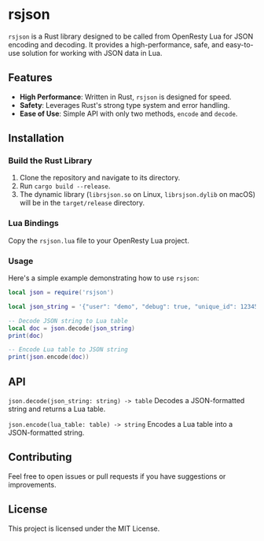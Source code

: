 # rsjson

`rsjson` is a Rust library designed to be called from OpenResty Lua for JSON encoding and decoding. It provides a high-performance, safe, and easy-to-use solution for working with JSON data in Lua.

## Features

- **High Performance**: Written in Rust, `rsjson` is designed for speed.
- **Safety**: Leverages Rust's strong type system and error handling.
- **Ease of Use**: Simple API with only two methods, `encode` and `decode`.

## Installation

### Build the Rust Library

1. Clone the repository and navigate to its directory.
2. Run `cargo build --release`.
3. The dynamic library (`librsjson.so` on Linux, `librsjson.dylib` on macOS) will be in the `target/release` directory.

### Lua Bindings

Copy the `rsjson.lua` file to your OpenResty Lua project.

### Usage

Here's a simple example demonstrating how to use `rsjson`:

```lua
local json = require('rsjson')

local json_string = '{"user": "demo", "debug": true, "unique_id": 123456, "meta": {"items": ["1","2","3"]}}'

-- Decode JSON string to Lua table
local doc = json.decode(json_string)
print(doc)

-- Encode Lua table to JSON string
print(json.encode(doc))
```

## API

`json.decode(json_string: string) -> table`
Decodes a JSON-formatted string and returns a Lua table.

`json.encode(lua_table: table) -> string`
Encodes a Lua table into a JSON-formatted string.

## Contributing
Feel free to open issues or pull requests if you have suggestions or improvements.

## License
This project is licensed under the MIT License.

